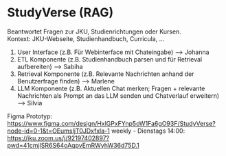 # StudyVerse (RAG)
Beantwortet Fragen zur JKU, Studienrichtungen oder Kursen.   
Kontext: JKU-Webseite, Studienhandbuch, Curricula, …  

1. User Interface (z.B. Für Webinterface mit Chateingabe) --> Johanna  
2. ETL Komponente (z.B. Studienhandbuch parsen und für Retrieval aufbereiten) --> Sabiha
3. Retrieval Komponente (z.B. Relevante Nachrichten anhand der Benutzerfrage finden) --> Marlene
4. LLM Komponente (z.B. Aktuellen Chat merken; Fragen + relevante Nachrichten als Prompt an das LLM senden und Chatverlauf erweitern) --> Silvia

Figma Prototyp: https://www.figma.com/design/HxlGPxFYnp5oW1Fa6gO93F/StudyVerse?node-id=0-1&t=OEumsIjT0JDxfxla-1 
weekly - Dienstags 14:00: https://jku.zoom.us/j/92197402897?pwd=41cmjlSR6S64oAqpvEmRWyhW36d75D.1
